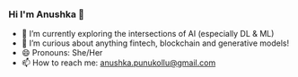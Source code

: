 ### Hi I'm Anushka 👋
<!--
**Anushka-Punukollu/Anushka-Punukollu** is a ✨ _special_ ✨ repository because its `README.md` (this file) appears on your GitHub profile.
-->
- 🌱 I’m currently exploring the intersections of AI (especially DL & ML)  
- 💬 I’m curious about anything fintech, blockchain and generative models! 
- 😄 Pronouns: She/Her
- 📫 How to reach me: anushka.punukollu@gmail.com
